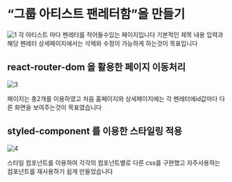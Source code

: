 # “그룹 아티스트 팬레터함”을 만들기
![1](https://github.com/pompomko/Fan-Letter/assets/147577890/0f55cf2d-f876-4520-8658-9f77f067f839)
각 아티스트 마다 펜레터를 적어둘수있는 페이지입니다 
기본적인 제목 내용 입력과 
해당 펜레터 상세페이지에서는 삭제와 수정이 가능하게 하는것이 목표입니다 
## react-router-dom 을 활용한 페이지 이동처리
 ![3](https://github.com/pompomko/Fan-Letter/assets/147577890/08075f0f-4b7d-41b0-b4b3-96ad18cbbe8c)

 페이지는 총2개를 이용하였고 처음 홈페이지와 
 상세페이지에는 각 펜레터에id값마다 다른 화면을 보여주는것이 목표였습니다

## styled-component 를 이용한 스타일링 적용

![4](https://github.com/pompomko/Fan-Letter/assets/147577890/3af2855d-d6f8-43cb-a838-de53bbcd8a8a)

스타일 컴포넌트를 이용하여 각각의 컴포넌트별로 다른 css를 구현했고 자주사용하는 컴포넌트를 재사용하기 쉽게 만들었습니다
